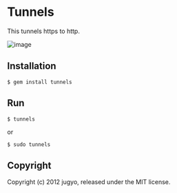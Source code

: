 Tunnels
=======

This tunnels https to http.

![image](http://i.imgur.com/5F9tJ.png)

Installation
------------

    $ gem install tunnels

Run
---

    $ tunnels

or

    $ sudo tunnels

Copyright
---------

Copyright (c) 2012 jugyo, released under the MIT license.